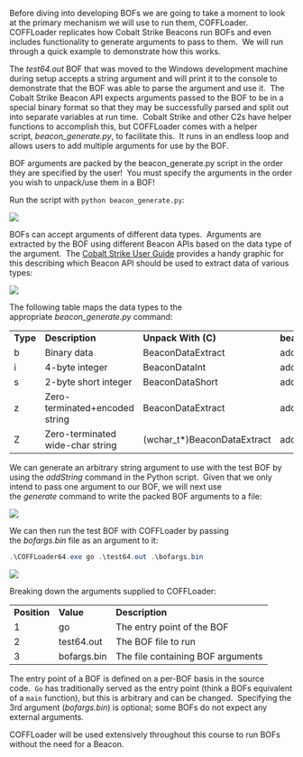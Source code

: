 Before diving into developing BOFs we are going to take a moment to look at the primary mechanism we will use to run them, COFFLoader.  COFFLoader replicates how Cobalt Strike Beacons run BOFs and even includes functionality to generate arguments to pass to them.  We will run through a quick example to demonstrate how this works.

The _test64.out_ BOF that was moved to the Windows development machine during setup accepts a string argument and will print it to the console to demonstrate that the BOF was able to parse the argument and use it.  The Cobalt Strike Beacon API expects arguments passed to the BOF to be in a special binary format so that they may be successfully parsed and split out into separate variables at run time.  Cobalt Strike and other C2s have helper functions to accomplish this, but COFFLoader comes with a helper script, _beacon_generate.py_, to facilitate this.  It runs in an endless loop and allows users to add multiple arguments for use by the BOF.

BOF arguments are packed by the beacon_generate.py script in the order they are specified by the user!  You must specify the arguments in the order you wish to unpack/use them in a BOF!

Run the script with `python beacon_generate.py`:

![](https://lwfiles.mycourse.app/66e95234fe489daea7060790-public/c5f4713cb22c6ff40cbcd5b3a7e09e9e.png)

BOFs can accept arguments of different data types.  Arguments are extracted by the BOF using different Beacon APIs based on the data type of the argument.  The [Cobalt Strike User Guide](https://hstechdocs.helpsystems.com/manuals/cobaltstrike/current/userguide/content/cobalt_cobalt-strike_userguide.pdf) provides a handy graphic for this describing which Beacon API should be used to extract data of various types:

![](https://lwfiles.mycourse.app/66e95234fe489daea7060790-public/1fa26889e2ee48240bfc53d555f16dca.png)

The following table maps the data types to the appropriate _beacon_generate.py_ command:

|   |   |   |   |
|---|---|---|---|
|**Type**|**Description**|**Unpack With (C)**|**beacon_generate**|
|b|Binary data|BeaconDataExtract|addFile|
|i|4-byte integer|BeaconDataInt|addint|
|s|2-byte short integer|BeaconDataShort|addshort|
|z|Zero-terminated+encoded string|BeaconDataExtract|addString|
|Z|Zero-terminated wide-char string|(wchar_t*)BeaconDataExtract|addWString|

We can generate an arbitrary string argument to use with the test BOF by using the _addString_ command in the Python script.  Given that we only intend to pass one argument to our BOF, we will next use the _generate_ command to write the packed BOF arguments to a file:

![](https://lwfiles.mycourse.app/66e95234fe489daea7060790-public/0dc18a2eace4124445abdb0d9f558817.png)

We can then run the test BOF with COFFLoader by passing the _bofargs.bin_ file as an argument to it:
```powershell
.\COFFLoader64.exe go .\test64.out .\bofargs.bin
```

![](https://lwfiles.mycourse.app/66e95234fe489daea7060790-public/7464bb8c10271b05e75a333089f7d8fd.png)

Breaking down the arguments supplied to COFFLoader:

|   |   |   |
|---|---|---|
|**Position**|**Value**|**Description**|
|1|go|The entry point of the BOF|
|2|test64.out|The BOF file to run|
|3|bofargs.bin|The file containing BOF arguments|

The entry point of a BOF is defined on a per-BOF basis in the source code.  `Go` has traditionally served as the entry point (think a BOFs equivalent of a `main` function), but this is arbitrary and can be changed.  Specifying the 3rd argument (_bofargs.bin_) is optional; some BOFs do not expect any external arguments.

COFFLoader will be used extensively throughout this course to run BOFs without the need for a Beacon.